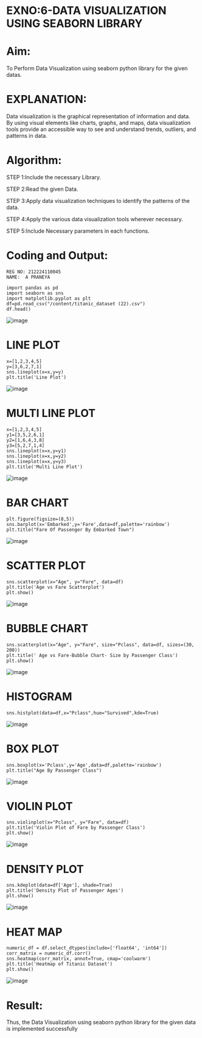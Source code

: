 # EXNO:6-DATA VISUALIZATION USING SEABORN LIBRARY

# Aim:
  To Perform Data Visualization using seaborn python library for the given datas.

# EXPLANATION:
Data visualization is the graphical representation of information and data. By using visual elements like charts, graphs, and maps, data visualization tools provide an accessible way to see and understand trends, outliers, and patterns in data.

# Algorithm:
STEP 1:Include the necessary Library.

STEP 2:Read the given Data.

STEP 3:Apply data visualization techniques to identify the patterns of the data.

STEP 4:Apply the various data visualization tools wherever necessary.

STEP 5:Include Necessary parameters in each functions.

# Coding and Output:
```
REG NO: 212224110045
NAME:  A PRANEYA
```
```
import pandas as pd
import seaborn as sns
import matplotlib.pyplot as plt
df=pd.read_csv("/content/titanic_dataset (22).csv")
df.head()
```
![image](https://github.com/user-attachments/assets/2f39de68-a893-4682-8e74-fe9830c0a0dc)

# LINE PLOT
```
x=[1,2,3,4,5]
y=[3,6,2,7,1]
sns.lineplot(x=x,y=y)
plt.title('Line Plot')
```
![image](https://github.com/user-attachments/assets/b47376f5-7ceb-450f-8813-0297f5b67cb4)

# MULTI LINE PLOT
```
x=[1,2,3,4,5]
y1=[3,5,2,6,1]
y2=[1,6,4,3,8]
y3=[5,2,7,1,4]
sns.lineplot(x=x,y=y1)
sns.lineplot(x=x,y=y2)
sns.lineplot(x=x,y=y3)
plt.title('Multi Line Plot')
```
![image](https://github.com/user-attachments/assets/9748995c-7c7c-4a55-a48d-0f4ea8ac6cf3)

# BAR CHART
```
plt.figure(figsize=(8,5))
sns.barplot(x='Embarked',y='Fare',data=df,palette='rainbow')
plt.title("Fare Of Passenger By Embarked Town")
```
![image](https://github.com/user-attachments/assets/2e0702b2-fcaf-480f-b824-2c9806327517)

# SCATTER PLOT
```
sns.scatterplot(x="Age", y="Fare", data=df)
plt.title('Age vs Fare Scatterplot')
plt.show()
```
![image](https://github.com/user-attachments/assets/2988a802-a9f5-4cd7-ac6d-536b97252b99)

# BUBBLE CHART 
```
sns.scatterplot(x="Age", y="Fare", size="Pclass", data=df, sizes=(30, 200))
plt.title(' Age vs Fare-Bubble Chart- Size by Passenger Class')
plt.show()
```
![image](https://github.com/user-attachments/assets/4a2b0c08-aa28-46fa-a3a4-7120bdf76526)

# HISTOGRAM
```
sns.histplot(data=df,x="Pclass",hue="Survived",kde=True)
```
![image](https://github.com/user-attachments/assets/3231bd25-96cd-4eda-921a-3832f1866108)

# BOX PLOT
```
sns.boxplot(x='Pclass',y='Age',data=df,palette='rainbow')
plt.title("Age By Passenger Class")
```
![image](https://github.com/user-attachments/assets/b46a3607-ac5c-486d-82d8-f3e0c1541d12)

# VIOLIN PLOT
```
sns.violinplot(x="Pclass", y="Fare", data=df)
plt.title('Violin Plot of Fare by Passenger Class')
plt.show()
```

![image](https://github.com/user-attachments/assets/5ee1f369-ed61-4109-aec2-39c808eca160)
# DENSITY PLOT
```
sns.kdeplot(data=df['Age'], shade=True)
plt.title('Density Plot of Passenger Ages')
plt.show()
```
![image](https://github.com/user-attachments/assets/3b2cab9d-3e91-4f12-88b0-c51e64b8b7a6)
# HEAT MAP
```
numeric_df = df.select_dtypes(include=['float64', 'int64'])
corr_matrix = numeric_df.corr()
sns.heatmap(corr_matrix, annot=True, cmap='coolwarm')
plt.title('Heatmap of Titanic Dataset')
plt.show()
```

![image](https://github.com/user-attachments/assets/5f81cce5-82c9-4e11-a68f-dd62b272a5bc)

# Result:
Thus, the Data Visualization using seaborn python library for the given data is implemented successfully
